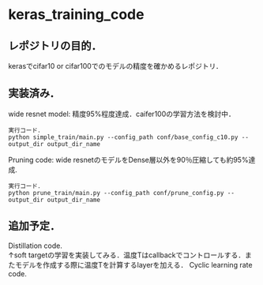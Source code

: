 # keras_training_code

## レポジトリの目的．
kerasでcifar10 or cifar100でのモデルの精度を確かめるレポジトリ．  

## 実装済み．  
wide resnet model: 精度95%程度達成．caifer100の学習方法を検討中．  
```shell
実行コード．
python simple_train/main.py --config_path conf/base_config_c10.py --output_dir output_dir_name
```
Pruning code: wide resnetのモデルをDense層以外を90％圧縮しても約95%達成.  
```shell
実行コード．
python prune_train/main.py --config_path conf/prune_config.py --output_dir output_dir_name
```

## 追加予定．  
Distillation code.  
↑soft targetの学習を実装してみる．温度Tはcallbackでコントロールする．またモデルを作成する際に温度Tを計算するlayerを加える．
Cyclic learning rate code.  
